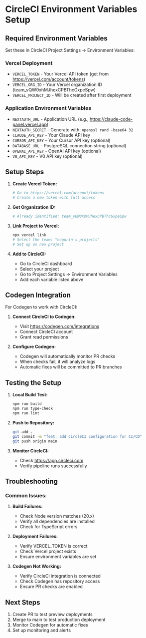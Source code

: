 # CircleCI Environment Variables Setup

## Required Environment Variables

Set these in CircleCI Project Settings → Environment Variables:

### Vercel Deployment
- `VERCEL_TOKEN` - Your Vercel API token (get from https://vercel.com/account/tokens)
- `VERCEL_ORG_ID` - Your Vercel organization ID (team_vQW0xhMJhexCPBThcGxpeSpw)
- `VERCEL_PROJECT_ID` - Will be created after first deployment

### Application Environment Variables
- `NEXTAUTH_URL` - Application URL (e.g., https://claude-code-panel.vercel.app)
- `NEXTAUTH_SECRET` - Generate with: `openssl rand -base64 32`
- `CLAUDE_API_KEY` - Your Claude API key
- `CURSOR_API_KEY` - Your Cursor API key (optional)
- `DATABASE_URL` - PostgreSQL connection string (optional)
- `OPENAI_API_KEY` - OpenAI API key (optional)
- `V0_API_KEY` - V0 API key (optional)

## Setup Steps

1. **Create Vercel Token:**
   ```bash
   # Go to https://vercel.com/account/tokens
   # Create a new token with full access
   ```

2. **Get Organization ID:**
   ```bash
   # Already identified: team_vQW0xhMJhexCPBThcGxpeSpw
   ```

3. **Link Project to Vercel:**
   ```bash
   npx vercel link
   # Select the team: "eagurin's projects"
   # Set up as new project
   ```

4. **Add to CircleCI:**
   - Go to CircleCI dashboard
   - Select your project
   - Go to Project Settings → Environment Variables
   - Add each variable listed above

## Codegen Integration

For Codegen to work with CircleCI:

1. **Connect CircleCI to Codegen:**
   - Visit https://codegen.com/integrations
   - Connect CircleCI account
   - Grant read permissions

2. **Configure Codegen:**
   - Codegen will automatically monitor PR checks
   - When checks fail, it will analyze logs
   - Automatic fixes will be committed to PR branches

## Testing the Setup

1. **Local Build Test:**
   ```bash
   npm run build
   npm run type-check
   npm run lint
   ```

2. **Push to Repository:**
   ```bash
   git add .
   git commit -m "feat: add CircleCI configuration for CI/CD"
   git push origin main
   ```

3. **Monitor CircleCI:**
   - Check https://app.circleci.com
   - Verify pipeline runs successfully

## Troubleshooting

### Common Issues:

1. **Build Failures:**
   - Check Node version matches (20.x)
   - Verify all dependencies are installed
   - Check for TypeScript errors

2. **Deployment Failures:**
   - Verify VERCEL_TOKEN is correct
   - Check Vercel project exists
   - Ensure environment variables are set

3. **Codegen Not Working:**
   - Verify CircleCI integration is connected
   - Check Codegen has repository access
   - Ensure PR checks are enabled

## Next Steps

1. Create PR to test preview deployments
2. Merge to main to test production deployment
3. Monitor Codegen for automatic fixes
4. Set up monitoring and alerts
